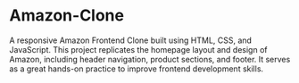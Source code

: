 # Amazon-Clone
 A responsive Amazon Frontend Clone built using HTML, CSS, and JavaScript. This project replicates the homepage layout and design of Amazon, including header navigation, product sections, and footer. It serves as a great hands-on practice to improve frontend development skills.
